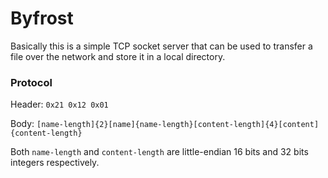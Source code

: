 # Byfrost

Basically this is a simple TCP socket server that can be used to transfer a file over the network and store it in a local directory.

### Protocol

Header: `0x21 0x12 0x01`

Body: `[name-length]{2}[name]{name-length}[content-length]{4}[content]{content-length}`

Both `name-length` and `content-length` are little-endian 16 bits and 32 bits integers respectively.

